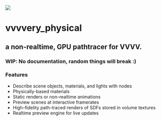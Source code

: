 ![](http://i.imgur.com/JOLB62m.png)

# vvvvery_physical

## a non-realtime, GPU pathtracer for VVVV.

### WIP: No documentation, random things will break :)

### Features
* Describe scene objects, materials, and lights with nodes
* Physically-based materials
* Static renders or non-realtime animations
* Preview scenes at interactive framerates
* High-fidelity path-traced renders of SDFs stored in volume textures
* Realtime preview engine for live updates
